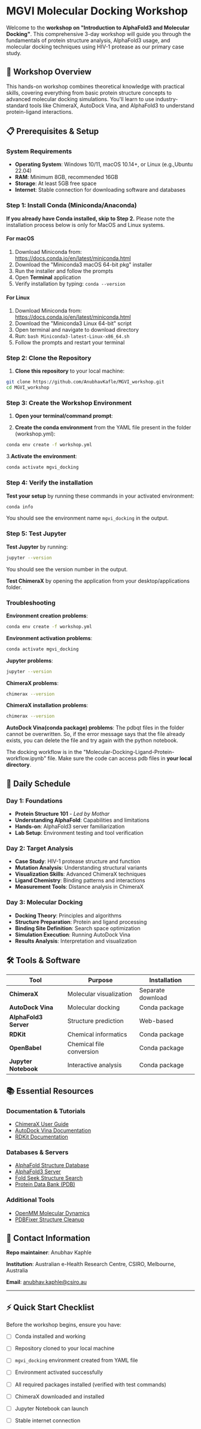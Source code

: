 # MGVI Molecular Docking Workshop

Welcome to the **workshop on "Introduction to AlphaFold3 and Molecular Docking"**. This comprehensive 3-day workshop will guide you through the fundamentals of protein structure analysis, AlphaFold3 usage, and molecular docking techniques using HIV-1 protease as our primary case study.

## 🎯 Workshop Overview

This hands-on workshop combines theoretical knowledge with practical skills, covering everything from basic protein structure concepts to advanced molecular docking simulations. You'll learn to use industry-standard tools like ChimeraX, AutoDock Vina, and AlphaFold3 to understand protein-ligand interactions.

## 📋 Prerequisites & Setup

### System Requirements

- **Operating System**: Windows 10/11, macOS 10.14+, or Linux (e.g.,Ubuntu 22.04)
- **RAM**: Minimum 8GB, recommended 16GB
- **Storage**: At least 5GB free space
- **Internet**: Stable connection for downloading software and databases

### Step 1: Install Conda (Miniconda/Anaconda)

**If you already have Conda installed, skip to Step 2.** Please note the installation process below is only for MacOS and Linux systems.

#### For macOS

1. Download Miniconda from: <https://docs.conda.io/en/latest/miniconda.html>
2. Download the "Miniconda3 macOS 64-bit pkg" installer
3. Run the installer and follow the prompts
4. Open **Terminal** application
5. Verify installation by typing: `conda --version`

#### For Linux

1. Download Miniconda from: <https://docs.conda.io/en/latest/miniconda.html>
2. Download the "Miniconda3 Linux 64-bit" script
3. Open terminal and navigate to download directory
4. Run: `bash Miniconda3-latest-Linux-x86_64.sh`
5. Follow the prompts and restart your terminal

### Step 2: Clone the Repository

1. **Clone this repository** to your local machine:

```bash
git clone https://github.com/AnubhavKafle/MGVI_workshop.git
cd MGVI_workshop
```

### Step 3: Create the Workshop Environment

1. **Open your terminal/command prompt**:

2. **Create the conda environment** from the YAML file present in the folder (workshop.yml):

```bash
conda env create -f workshop.yml
```

3.**Activate the environment**:

```bash
conda activate mgvi_docking
```

### Step 4: Verify the installation

**Test your setup** by running these commands in your activated environment:

```bash
conda info
```

You should see the environment name `mgvi_docking` in the output.

### Step 5: Test Jupyter

**Test Jupyter** by running:

```bash
jupyter --version
```

You should see the version number in the output.

**Test ChimeraX** by opening the application from your desktop/applications folder.

### Troubleshooting

**Environment creation problems**:

```bash
conda env create -f workshop.yml
```

**Environment activation problems**:

```bash
conda activate mgvi_docking
```

**Jupyter problems**:

```bash
jupyter --version
```

**ChimeraX problems**:

```bash
chimerax --version
```

**ChimeraX installation problems**:

```bash
chimerax --version
``` 

**AutoDock Vina(conda package) problems**:
The pdbqt files in the folder cannot be overwritten. So, if the error message says that the file already exists, you can delete the file and try again with the python notebook.

The docking workflow is in the "Molecular-Docking-Ligand-Protein-workflow.ipynb" file. Make sure the code can access pdb files in **your local directory**.

## 📅 Daily Schedule

### Day 1: Foundations

- **Protein Structure 101** - *Led by Mothar*
- **Understanding AlphaFold**: Capabilities and limitations
- **Hands-on**: AlphaFold3 server familiarization
- **Lab Setup**: Environment testing and tool verification

### Day 2: Target Analysis

- **Case Study**: HIV-1 protease structure and function
- **Mutation Analysis**: Understanding structural variants
- **Visualization Skills**: Advanced ChimeraX techniques
- **Ligand Chemistry**: Binding patterns and interactions
- **Measurement Tools**: Distance analysis in ChimeraX

### Day 3: Molecular Docking

- **Docking Theory**: Principles and algorithms
- **Structure Preparation**: Protein and ligand processing
- **Binding Site Definition**: Search space optimization
- **Simulation Execution**: Running AutoDock Vina
- **Results Analysis**: Interpretation and visualization

## 🛠️ Tools & Software

| Tool | Purpose | Installation |
|------|---------|--------------|
| **ChimeraX** | Molecular visualization | Separate download |
| **AutoDock Vina** | Molecular docking | Conda package |
| **AlphaFold3 Server** | Structure prediction | Web-based |
| **RDKit** | Chemical informatics | Conda package |
| **OpenBabel** | Chemical file conversion | Conda package |
| **Jupyter Notebook** | Interactive analysis | Conda package |

## 📚 Essential Resources

### Documentation & Tutorials

- [ChimeraX User Guide](https://www.rbvi.ucsf.edu/chimerax/docs/user/index.html)
- [AutoDock Vina Documentation](https://autodock-vina.readthedocs.io/en/latest/)
- [RDKit Documentation](https://www.rdkit.org/docs/)

### Databases & Servers

- [AlphaFold Structure Database](https://alphafold.ebi.ac.uk/)
- [AlphaFold3 Server](https://deepmind.google/science/alphafold/)
- [Fold Seek Structure Search](https://search.foldseek.com/)
- [Protein Data Bank (PDB)](https://www.rcsb.org/)

### Additional Tools

- [OpenMM Molecular Dynamics](https://openmm.org/)
- [PDBFixer Structure Cleanup](https://github.com/openmm/pdbfixer)

## 📧 Contact Information

**Repo maintainer**: Anubhav Kaphle  

**Institution**: Australian e-Health Research Centre, CSIRO, Melbourne, Australia

**Email**: [anubhav.kaphle@csiro.au](mailto:anubhav.kaphle@csiro.au)

---

## ⚡ Quick Start Checklist

Before the workshop begins, ensure you have:

- [ ] Conda installed and working
- [ ] Repository cloned to your local machine
- [ ] `mgvi_docking` environment created from YAML file
- [ ] Environment activated successfully
- [ ] All required packages installed (verified with test commands)
- [ ] ChimeraX downloaded and installed
- [ ] Jupyter Notebook can launch
- [ ] Stable internet connection

